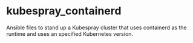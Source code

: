 # kubespray_containerd
Ansible files to stand up a Kubespray cluster that uses containerd as the runtime and uses an specified Kubernetes version. 
